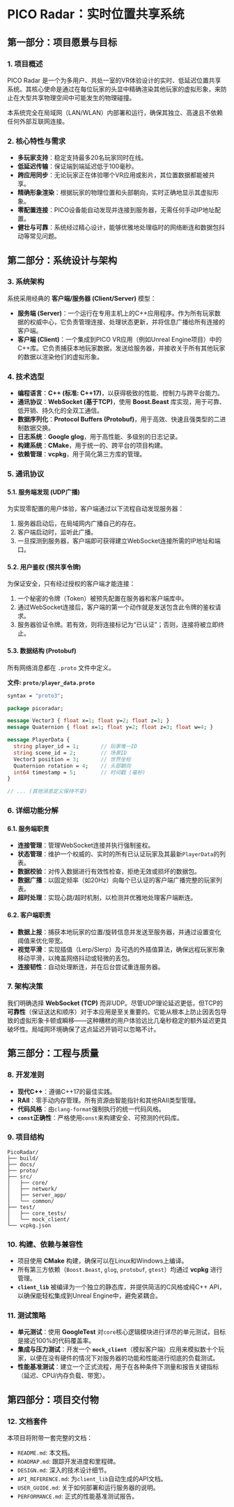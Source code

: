 # PICO Radar：实时位置共享系统

## 第一部分：项目愿景与目标

### 1. 项目概述

PICO Radar 是一个为多用户、共处一室的VR体验设计的实时、低延迟位置共享系统。其核心使命是通过在每位玩家的头显中精确渲染其他玩家的虚拟形象，来防止在大型共享物理空间中可能发生的物理碰撞。

本系统完全在局域网（LAN/WLAN）内部署和运行，确保其独立、高速且不依赖任何外部互联网连接。

### 2. 核心特性与需求

-   **多玩家支持**：稳定支持最多20名玩家同时在线。
-   **低延迟传输**：保证端到端延迟低于100毫秒。
-   **跨应用同步**：无论玩家正在体验哪个VR应用或影片，其位置数据都能被共享。
-   **精确形象渲染**：根据玩家的物理位置和头部朝向，实时正确地显示其虚拟形象。
-   **零配置连接**：PICO设备能自动发现并连接到服务器，无需任何手动IP地址配置。
-   **健壮与可靠**：系统经过精心设计，能够优雅地处理临时的网络断连和数据包抖动等常见问题。

## 第二部分：系统设计与架构

### 3. 系统架构

系统采用经典的 **客户端/服务器 (Client/Server)** 模型：

-   **服务端 (Server)**：一个运行在专用主机上的C++应用程序。作为所有玩家数据的权威中心，它负责管理连接、处理状态更新，并将信息广播给所有连接的客户端。
-   **客户端 (Client)**：一个集成到PICO VR应用（例如Unreal Engine项目）中的C++库。它负责捕获本地玩家数据，发送给服务器，并接收关于所有其他玩家的数据以渲染他们的虚拟形象。

### 4. 技术选型

-   **编程语言**：**C++ (标准: C++17)**，以获得极致的性能、控制力与跨平台能力。
-   **通讯协议**：**WebSocket (基于TCP)**，使用 **Boost.Beast** 库实现，用于可靠、低开销、持久化的全双工通信。
-   **数据序列化**：**Protocol Buffers (Protobuf)**，用于高效、快速且强类型的二进制数据交换。
-   **日志系统**：**Google glog**，用于高性能、多级别的日志记录。
-   **构建系统**：**CMake**，用于统一的、跨平台的项目构建。
-   **依赖管理**：**vcpkg**，用于简化第三方库的管理。

### 5. 通讯协议

#### 5.1. 服务端发现 (UDP广播)

为实现零配置的用户体验，客户端通过以下流程自动发现服务器：
1.  服务器启动后，在局域网内广播自己的存在。
2.  客户端启动时，监听此广播。
3.  一旦探测到服务器，客户端即可获得建立WebSocket连接所需的IP地址和端口。

#### 5.2. 用户鉴权 (预共享令牌)

为保证安全，只有经过授权的客户端才能连接：
1.  一个秘密的令牌（Token）被预先配置在服务器和客户端库中。
2.  通过WebSocket连接后，客户端的第一个动作就是发送包含此令牌的鉴权请求。
3.  服务器验证令牌。若有效，则将连接标记为“已认证”；否则，连接将被立即终止。

#### 5.3. 数据结构 (Protobuf)

所有网络消息都在 `.proto` 文件中定义。

**文件: `proto/player_data.proto`**
```protobuf
syntax = "proto3";

package picoradar;

message Vector3 { float x=1; float y=2; float z=3; }
message Quaternion { float x=1; float y=2; float z=3; float w=4; }

message PlayerData {
  string player_id = 1;       // 玩家唯一ID
  string scene_id = 2;        // 场景ID
  Vector3 position = 3;       // 世界坐标
  Quaternion rotation = 4;    // 头部朝向
  int64 timestamp = 5;        // 时间戳 (毫秒)
}

// ... (其他消息定义保持不变)
```

### 6. 详细功能分解

#### 6.1. 服务端职责
-   **连接管理**：管理WebSocket连接并执行强制鉴权。
-   **状态管理**：维护一个权威的、实时的所有已认证玩家及其最新`PlayerData`的列表。
-   **数据校验**：对传入数据进行有效性检查，拒绝无效或损坏的数据包。
-   **数据广播**：以固定频率（如20Hz）向每个已认证的客户端广播完整的玩家列表。
-   **超时处理**：实现心跳/超时机制，以检测并优雅地处理客户端断连。

#### 6.2. 客户端职责
-   **数据上报**：捕获本地玩家的位置/旋转信息并发送至服务器，并通过设置变化阈值来优化带宽。
-   **视觉平滑**：实现插值（Lerp/Slerp）及可选的外插值算法，确保远程玩家形象移动平滑，以掩盖网络抖动或轻微的丢包。
-   **连接韧性**：自动处理断连，并在后台尝试重连服务器。

### 7. 架构决策

我们明确选择 **WebSocket (TCP)** 而非UDP。尽管UDP理论延迟更低，但TCP的 **可靠性**（保证送达和顺序）对于本应用是至关重要的。它能从根本上防止因丢包导致的虚拟形象卡顿或瞬移——这种糟糕的用户体验远比几毫秒稳定的额外延迟更具破坏性。局域网环境确保了这点延迟开销可以忽略不计。

## 第三部分：工程与质量

### 8. 开发准则

-   **现代C++**：遵循C++17的最佳实践。
-   **RAII**：零手动内存管理。所有资源由智能指针和其他RAII类型管理。
-   **代码风格**：由`clang-format`强制执行的统一代码风格。
-   **`const`正确性**：严格使用`const`来构建安全、可预测的代码库。

### 9. 项目结构

```
PicoRadar/
├── build/
├── docs/
├── proto/
├── src/
│   ├── core/
│   ├── network/
│   ├── server_app/
│   └── common/
├── test/
│   ├── core_tests/
│   └── mock_client/
└── vcpkg.json
```

### 10. 构建、依赖与兼容性

-   项目使用 **CMake** 构建，确保可以在Linux和Windows上编译。
-   所有第三方依赖（`Boost.Beast`, `glog`, `protobuf`, `gtest`）均通过 **vcpkg** 进行管理。
-   **`client_lib`** 被编译为一个独立的静态库，并提供简洁的C风格或纯C++ API，以确保能轻松集成到Unreal Engine中，避免紧耦合。

### 11. 测试策略

-   **单元测试**：使用 **GoogleTest** 对`core`核心逻辑模块进行详尽的单元测试，目标是接近100%的代码覆盖率。
-   **集成与压力测试**：开发一个 **`mock_client`**（模拟客户端）应用来模拟数十个玩家，以便在没有硬件的情况下对服务器的功能和性能进行彻底的负载测试。
-   **性能基准测试**：建立一个正式流程，用于在各种条件下测量和报告关键指标（延迟、CPU/内存负载、带宽）。

## 第四部分：项目交付物

### 12. 文档套件

本项目将附带一套完整的文档：
-   `README.md`: 本文档。
-   `ROADMAP.md`: 跟踪开发进度和里程碑。
-   `DESIGN.md`: 深入的技术设计细节。
-   `API_REFERENCE.md`: 为`client_lib`自动生成的API文档。
-   `USER_GUIDE.md`: 关于如何部署和运行服务器的说明。
-   `PERFORMANCE.md`: 正式的性能基准测试报告。